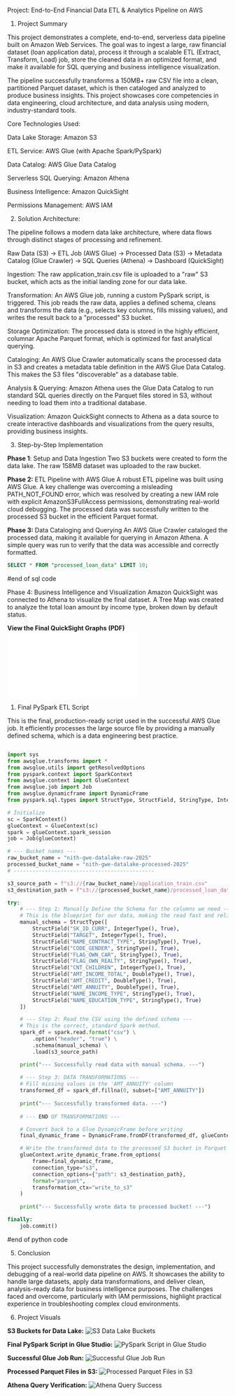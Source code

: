 Project: End-to-End Financial Data ETL & Analytics Pipeline on AWS


1. Project Summary
   
This project demonstrates a complete, end-to-end, serverless data pipeline built on Amazon Web Services. The goal was to ingest a large, raw financial dataset (loan application data), process it through a scalable ETL (Extract, Transform, Load) job, store the cleaned data in an optimized format, and make it available for SQL querying and business intelligence visualization.

The pipeline successfully transforms a 150MB+ raw CSV file into a clean, partitioned Parquet dataset, which is then cataloged and analyzed to produce business insights. This project showcases core competencies in data engineering, cloud architecture, and data analysis using modern, industry-standard tools.

Core Technologies Used:

Data Lake Storage: Amazon S3

ETL Service: AWS Glue (with Apache Spark/PySpark)

Data Catalog: AWS Glue Data Catalog

Serverless SQL Querying: Amazon Athena

Business Intelligence: Amazon QuickSight

Permissions Management: AWS IAM

2. Solution Architecture:

The pipeline follows a modern data lake architecture, where data flows through distinct stages of processing and refinement.

Raw Data (S3) -> ETL Job (AWS Glue) -> Processed Data (S3) -> Metadata Catalog (Glue Crawler) -> SQL Queries (Athena) -> Dashboard (QuickSight)

Ingestion: The raw application_train.csv file is uploaded to a "raw" S3 bucket, which acts as the initial landing zone for our data lake.

Transformation: An AWS Glue job, running a custom PySpark script, is triggered. This job reads the raw data, applies a defined schema, cleans and transforms the data (e.g., selects key columns, fills missing values), and writes the result back to a "processed" S3 bucket.

Storage Optimization: The processed data is stored in the highly efficient, columnar Apache Parquet format, which is optimized for fast analytical querying.

Cataloging: An AWS Glue Crawler automatically scans the processed data in S3 and creates a metadata table definition in the AWS Glue Data Catalog. This makes the S3 files "discoverable" as a database table.

Analysis & Querying: Amazon Athena uses the Glue Data Catalog to run standard SQL queries directly on the Parquet files stored in S3, without needing to load them into a traditional database.

Visualization: Amazon QuickSight connects to Athena as a data source to create interactive dashboards and visualizations from the query results, providing business insights.

3. Step-by-Step Implementation

**Phase 1**: Setup and Data Ingestion
Two S3 buckets were created to form the data lake. The raw 158MB dataset was uploaded to the raw bucket.

**Phase 2:** ETL Pipeline with AWS Glue
A robust ETL pipeline was built using AWS Glue. A key challenge was overcoming a misleading PATH_NOT_FOUND error, which was resolved by creating a new IAM role with explicit AmazonS3FullAccess permissions, demonstrating real-world cloud debugging. The processed data was successfully written to the processed S3 bucket in the efficient Parquet format.

**Phase 3:** Data Cataloging and Querying
An AWS Glue Crawler cataloged the processed data, making it available for querying in Amazon Athena. A simple query was run to verify that the data was accessible and correctly formatted.

``` sql
SELECT * FROM "processed_loan_data" LIMIT 10;
```
#end of sql code

Phase 4: Business Intelligence and Visualization
Amazon QuickSight was connected to Athena to visualize the final dataset. A Tree Map was created to analyze the total loan amount by income type, broken down by default status.

**View the Final QuickSight Graphs (PDF)**
![AWS QuickSight visualisation](Documentation/QuickSight.pdf)


1. Final PySpark ETL Script

This is the final, production-ready script used in the successful AWS Glue job. It efficiently processes the large source file by providing a manually defined schema, which is a data engineering best practice.

```python

import sys
from awsglue.transforms import *
from awsglue.utils import getResolvedOptions
from pyspark.context import SparkContext
from awsglue.context import GlueContext
from awsglue.job import Job
from awsglue.dynamicframe import DynamicFrame
from pyspark.sql.types import StructType, StructField, StringType, IntegerType, DoubleType

# Initialize
sc = SparkContext()
glueContext = GlueContext(sc)
spark = glueContext.spark_session
job = Job(glueContext)

# --- Bucket names ---
raw_bucket_name = "nith-gwe-datalake-raw-2025"
processed_bucket_name = "nith-gwe-datalake-processed-2025"
# ---------------------------------------------

s3_source_path = f"s3://{raw_bucket_name}/application_train.csv"
s3_destination_path = f"s3://{processed_bucket_name}/processed_loan_data/"

try:
    # --- Step 1: Manually Define the Schema for the columns we need ---
    # This is the blueprint for our data, making the read fast and reliable.
    manual_schema = StructType([
        StructField("SK_ID_CURR", IntegerType(), True),
        StructField("TARGET", IntegerType(), True),
        StructField("NAME_CONTRACT_TYPE", StringType(), True),
        StructField("CODE_GENDER", StringType(), True),
        StructField("FLAG_OWN_CAR", StringType(), True),
        StructField("FLAG_OWN_REALTY", StringType(), True),
        StructField("CNT_CHILDREN", IntegerType(), True),
        StructField("AMT_INCOME_TOTAL", DoubleType(), True),
        StructField("AMT_CREDIT", DoubleType(), True),
        StructField("AMT_ANNUITY", DoubleType(), True),
        StructField("NAME_INCOME_TYPE", StringType(), True),
        StructField("NAME_EDUCATION_TYPE", StringType(), True)
    ])

    # --- Step 2: Read the CSV using the defined schema ---
    # This is the correct, standard Spark method.
    spark_df = spark.read.format("csv") \
        .option("header", "true") \
        .schema(manual_schema) \
        .load(s3_source_path)

    print("--- Successfully read data with manual schema. ---")
    
    # --- Step 3: DATA TRANSFORMATIONS ---
    # Fill missing values in the 'AMT_ANNUITY' column
    transformed_df = spark_df.fillna(0, subset=["AMT_ANNUITY"])
    
    print("--- Successfully transformed data. ---")
    
    # --- END OF TRANSFORMATIONS ---

    # Convert back to a Glue DynamicFrame before writing
    final_dynamic_frame = DynamicFrame.fromDF(transformed_df, glueContext, "final_dynamic_frame")

    # Write the transformed data to the processed S3 bucket in Parquet format
    glueContext.write_dynamic_frame.from_options(
        frame=final_dynamic_frame,
        connection_type="s3",
        connection_options={"path": s3_destination_path},
        format="parquet",
        transformation_ctx="write_to_s3"
    )
    
    print("--- Successfully wrote data to processed bucket! ---")

finally:
    job.commit()

```
#end of python code


5. Conclusion

This project successfully demonstrates the design, implementation, and debugging of a real-world data pipeline on AWS. It showcases the ability to handle large datasets, apply data transformations, and deliver clean, analysis-ready data for business intelligence purposes. The challenges faced and overcome, particularly with IAM permissions, highlight practical experience in troubleshooting complex cloud environments.

6. Project Visuals
   


**S3 Buckets for Data Lake:**
![S3 Data Lake Buckets](images/S3Bucket.png)

**Final PySpark Script in Glue Studio:**
![PySpark Script in Glue Studio](images/PySpark.png)

**Successful Glue Job Run:**
![Successful Glue Job Run](images/AwsGlueRun.png)

**Processed Parquet Files in S3:**
![Processed Parquet Files in S3](images/parquet.png)

**Athena Query Verification:**
![Athena Query Success](images/Athena.png)
